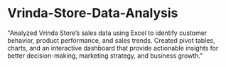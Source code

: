 # Vrinda-Store-Data-Analysis
"Analyzed Vrinda Store’s sales data using Excel to identify customer behavior, product performance, and sales trends. Created pivot tables, charts, and an interactive dashboard that provide actionable insights for better decision-making, marketing strategy, and business growth."
